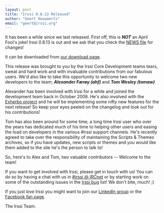 ```yaml
---
layout: post
title: "Irssi 0.8.13 Released"
author: "Geert Hauwaerts"
email: "geert@irssi.org"
---
```


It has been a while since we last released. First off, this is ***NOT*** an
April Fool's joke! Irssi 0.8.13 is out and we ask that you check the [NEWS
file](/NEWS/#v0-8-13) for changes!

It can be downloaded from
[our download page](/NEWS/#v0-8-13).

This release was brought to you by the Irssi Core Development teams tears, sweat
and hard work and with invaluable contributions from our fabulous users. We'd
also like to take this opportunity to welcome two new developers to the team;
***Alexander Færøy (ahf)*** and ***Tom Wesley (tomaw)***

Alexander has been involved with Irssi for a while and joined the development
team back in October 2008. He's also involved with the [Exherbo
project](https://www.exherbo.org/) and he will be implementing some nifty new
features for the next release! So keep your eyes peeled on the changelog and
look out for his contributions!

Tom has also been around for some time, a long time Irssi user who over the
years has dedicated much of his time to helping other users and easing the load
on developers in the various #irssi support channels. He's recently agreed to
take over the responsibility of maintaining the Scripts & Themes archives, so if
you have updates, new scripts or themes and you would like them added to the
site he's the person to talk to!

So, here's to Alex and Tom, two valuable contributors -- Welcome to the team!


If you want to get involved with Irssi, please get in touch with us! You can do
so by having a chat with us in [#irssi @ IRCnet](irc://irc.ircnet.com/irssi) or
by starting work on some of the outstanding issues in the [Irssi
bug](https://github.com/irssi/irssi/issues) list! We don't bite, much! ;)

If you just *love* Irssi you might want to join our [LinkedIn
group](https://www.linkedin.com/groups?gid=147751) or the [Facebook fan
page](https://www.facebook.com/pages/IRSSI/40806744458?ref=mf).

The Irssi Team.
